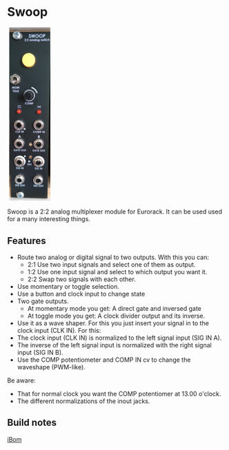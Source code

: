 # Swoop

<img src="https://raw.githubusercontent.com/PierreIsCoding/sdiy/main/Swoop/images/SWOOP_FRONT.png" width="100" />

Swoop is a 2:2 analog multiplexer module for Eurorack. It can be used used for a many interesting things.

## Features
* Route two analog or digital signal to two outputs. With this you can:
  * 2:1 Use two input signals and select one of them as output.
  * 1:2 Use one input signal and select to which output you want it.
  * 2:2 Swap two signals with each other.
* Use momentary or toggle selection.
* Use a button and clock input to change state
* Two gate outputs.
  * At momentary mode you get: A direct gate and inversed gate
  * At toggle mode you get: A clock divider output and its inverse.
*  Use it as a wave shaper. For this you just insert your signal in to the clock input (CLK IN). For this:
  *  The clock input (CLK IN) is normalized to the left signal input (SIG IN A).
  *  The inverse of the left signal input is normalized with the right signal input (SIG IN B).
*  Use the COMP potentiometer and COMP IN cv to change the waveshape (PWM-like).

Be aware:
* That for normal clock you want the COMP potentiomer at 13.00 o'clock.
* The different normalizations of the inout jacks.

## Build notes

[iBom](https://htmlpreview.github.io/?https://github.com/PierreIsCoding/sdiy/blob/main/Swoop/ibom.html)
